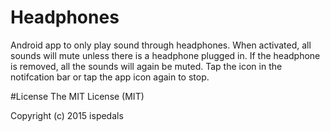 # Headphones
Android app to only play sound through headphones. When activated, all sounds will mute unless there is a headphone plugged in. If the headphone is removed, all the sounds will again be muted. Tap the icon in the notifcation bar or tap the app icon again to stop.

#License
The MIT License (MIT)

Copyright (c) 2015 ispedals
